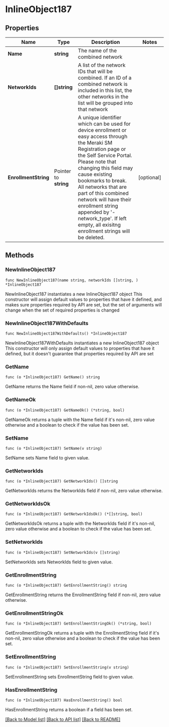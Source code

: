 # InlineObject187

## Properties

Name | Type | Description | Notes
------------ | ------------- | ------------- | -------------
**Name** | **string** | The name of the combined network | 
**NetworkIds** | **[]string** | A list of the network IDs that will be combined. If an ID of a combined network is included in this list, the other networks in the list will be grouped into that network | 
**EnrollmentString** | Pointer to **string** | A unique identifier which can be used for device enrollment or easy access through the Meraki SM Registration page or the Self Service Portal. Please note that changing this field may cause existing bookmarks to break. All networks that are part of this combined network will have their enrollment string appended by &#39;-network_type&#39;. If left empty, all exisitng enrollment strings will be deleted. | [optional] 

## Methods

### NewInlineObject187

`func NewInlineObject187(name string, networkIds []string, ) *InlineObject187`

NewInlineObject187 instantiates a new InlineObject187 object
This constructor will assign default values to properties that have it defined,
and makes sure properties required by API are set, but the set of arguments
will change when the set of required properties is changed

### NewInlineObject187WithDefaults

`func NewInlineObject187WithDefaults() *InlineObject187`

NewInlineObject187WithDefaults instantiates a new InlineObject187 object
This constructor will only assign default values to properties that have it defined,
but it doesn't guarantee that properties required by API are set

### GetName

`func (o *InlineObject187) GetName() string`

GetName returns the Name field if non-nil, zero value otherwise.

### GetNameOk

`func (o *InlineObject187) GetNameOk() (*string, bool)`

GetNameOk returns a tuple with the Name field if it's non-nil, zero value otherwise
and a boolean to check if the value has been set.

### SetName

`func (o *InlineObject187) SetName(v string)`

SetName sets Name field to given value.


### GetNetworkIds

`func (o *InlineObject187) GetNetworkIds() []string`

GetNetworkIds returns the NetworkIds field if non-nil, zero value otherwise.

### GetNetworkIdsOk

`func (o *InlineObject187) GetNetworkIdsOk() (*[]string, bool)`

GetNetworkIdsOk returns a tuple with the NetworkIds field if it's non-nil, zero value otherwise
and a boolean to check if the value has been set.

### SetNetworkIds

`func (o *InlineObject187) SetNetworkIds(v []string)`

SetNetworkIds sets NetworkIds field to given value.


### GetEnrollmentString

`func (o *InlineObject187) GetEnrollmentString() string`

GetEnrollmentString returns the EnrollmentString field if non-nil, zero value otherwise.

### GetEnrollmentStringOk

`func (o *InlineObject187) GetEnrollmentStringOk() (*string, bool)`

GetEnrollmentStringOk returns a tuple with the EnrollmentString field if it's non-nil, zero value otherwise
and a boolean to check if the value has been set.

### SetEnrollmentString

`func (o *InlineObject187) SetEnrollmentString(v string)`

SetEnrollmentString sets EnrollmentString field to given value.

### HasEnrollmentString

`func (o *InlineObject187) HasEnrollmentString() bool`

HasEnrollmentString returns a boolean if a field has been set.


[[Back to Model list]](../README.md#documentation-for-models) [[Back to API list]](../README.md#documentation-for-api-endpoints) [[Back to README]](../README.md)


